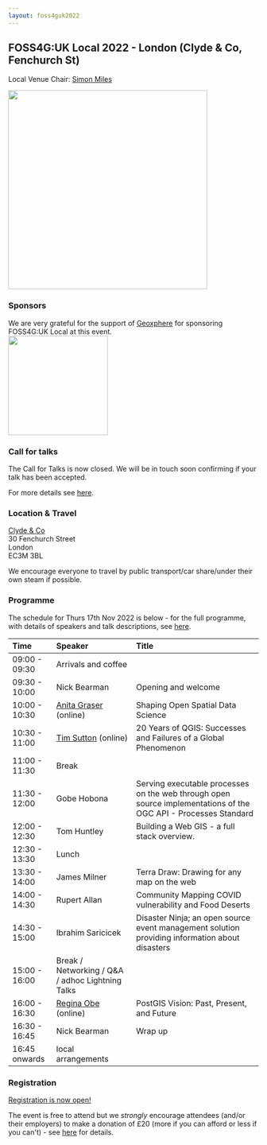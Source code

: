 ```yaml
---
layout: foss4guk2022
---
```


## FOSS4G:UK Local 2022 - London (Clyde & Co, Fenchurch St)

Local Venue Chair: [Simon Miles](https://twitter.com/geosmiles)

<img src="images/blm.png" width="400" align="middle">

### Sponsors

We are very grateful for the support of [Geoxphere](https://www.geoxphere.com) for sponsoring FOSS4G:UK Local at this event.<br>
[<img src="images/geoxphere.png" width="200" align="middle">](https://www.geoxphere.com)

### Call for talks

The Call for Talks is now closed. We will be in touch soon confirming if your talk has been accepted.

For more details see [here](https://uk.osgeo.org/foss4guk2022local/index.html#call-for-talks).

### Location & Travel

[Clyde & Co](https://www.openstreetmap.org/way/615035502#map=19/51.51119/-0.08209)<br>
30 Fenchurch Street<br>
London<br>
EC3M 3BL<br>

We encourage everyone to travel by public transport/car share/under their own steam if possible.

### Programme

The schedule for Thurs 17th Nov 2022 is below - for the full programme, with details of speakers and talk descriptions, see [here](https://docs.google.com/spreadsheets/d/1ChtOtqO0PfZ2ckiZqqJxyV3VhP3Xm-WnkJ6NwZ2UVTM).

| Time          | Speaker                                                           | Title                                                                                                           |
| :------------ | :---------------------------------------------------------------- | :-------------------------------------------------------------------------------------------------------------- |
| 09:00 - 09:30 | Arrivals and coffee                                               |
| 09:30 - 10:00 | Nick Bearman                                                      | Opening and welcome                                                                                             |
| 10:00 - 10:30 | [Anita Graser](https://anitagraser.com/) (online)                 | Shaping Open Spatial Data Science                                                                               |
| 10:30 - 11:00 | [Tim Sutton](https://kartoza.com/the_team/HR-EMP-00002/) (online) | 20 Years of QGIS: Successes and Failures of a Global Phenomenon                                                 |
| 11:00 - 11:30 | Break                                                             |
| 11:30 - 12:00 | Gobe Hobona                                                       | Serving executable processes on the web through open source implementations of the OGC API - Processes Standard |
| 12:00 - 12:30 | Tom Huntley                                                       | Building a Web GIS - a full stack overview.                                                                     |
| 12:30 - 13:30 | Lunch                                                             |
| 13:30 - 14:00 | James Milner                                                      | Terra Draw: Drawing for any map on the web                                                                      |
| 14:00 - 14:30 | Rupert Allan                                                      | Community Mapping COVID vulnerability and Food Deserts                                                          |
| 14:30 - 15:00 | Ibrahim Saricicek                                                 | Disaster Ninja; an open source event management solution providing information about disasters                  |
| 15:00 - 16:00 | Break / Networking / Q&A / adhoc Lightning Talks                  |
| 16:00 - 16:30 | [Regina Obe](https://twitter.com/reginaobe) (online)              | PostGIS Vision: Past, Present, and Future                                                                       |
| 16:30 - 16:45 | Nick Bearman                                                      | Wrap up                                                                                                         |
| 16:45 onwards | local arrangements                                                |

### Registration

[Registration is now open!](https://www.eventbrite.co.uk/e/foss4g-uk-local-2022-tickets-405826868087)

The event is free to attend but we _strongly_ encourage attendees (and/or their employers) to make a donation of £20 (more if you can afford or less if you can't) - see [here](https://uk.osgeo.org/foss4guk2022local/index.html#registration) for details.
